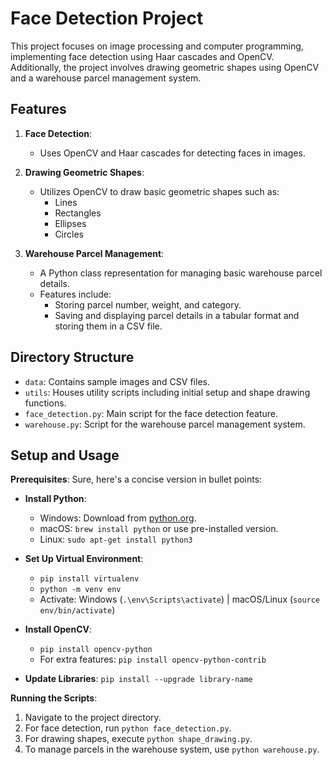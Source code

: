 # Face Detection Project

This project focuses on image processing and computer programming, implementing face detection using Haar cascades and OpenCV. Additionally, the project involves drawing geometric shapes using OpenCV and a warehouse parcel management system.

## Features

1. **Face Detection**:
   - Uses OpenCV and Haar cascades for detecting faces in images.

2. **Drawing Geometric Shapes**:
   - Utilizes OpenCV to draw basic geometric shapes such as:
     - Lines <br>
     - Rectangles <br>
     - Ellipses <br>
     - Circles

3. **Warehouse Parcel Management**:
   - A Python class representation for managing basic warehouse parcel details. <br>
   - Features include:
     - Storing parcel number, weight, and category. <br>
     - Saving and displaying parcel details in a tabular format and storing them in a CSV file. <br>

## Directory Structure

- `data`: Contains sample images and CSV files. <br>
- `utils`: Houses utility scripts including initial setup and shape drawing functions. <br>
- `face_detection.py`: Main script for the face detection feature. <br>
- `warehouse.py`: Script for the warehouse parcel management system.

## Setup and Usage

**Prerequisites**:
Sure, here's a concise version in bullet points:

- **Install Python**:
  - Windows: Download from [python.org](https://www.python.org/downloads/windows/). <br>
  - macOS: `brew install python` or use pre-installed version. <br>
  - Linux: `sudo apt-get install python3`
  
- **Set Up Virtual Environment**:
  - `pip install virtualenv` <br>
  - `python -m venv env` <br>
  - Activate: Windows (`.\env\Scripts\activate`) | macOS/Linux (`source env/bin/activate`)
  
- **Install OpenCV**:
  - `pip install opencv-python` <br>
  - For extra features: `pip install opencv-python-contrib`

- **Update Libraries**: `pip install --upgrade library-name`
  
**Running the Scripts**:
1. Navigate to the project directory.
2. For face detection, run `python face_detection.py`.
3. For drawing shapes, execute `python shape_drawing.py`.
4. To manage parcels in the warehouse system, use `python warehouse.py`.
